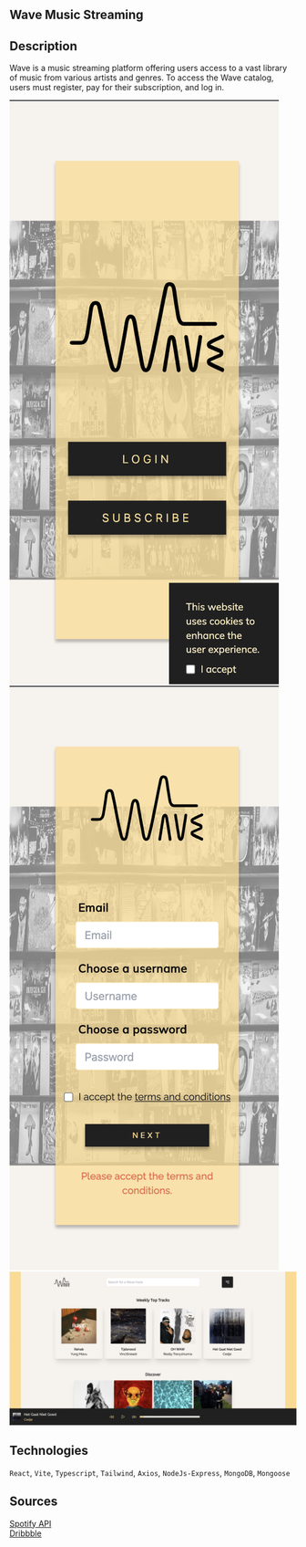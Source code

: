 ## Wave Music Streaming 

## Description

Wave is a music streaming platform offering users access to a vast library of music from various artists and genres. To access the Wave catalog, users must register, pay for their subscription, and log in.

![](landingpage.png) 
![](subscribepage.png) 
<br>
![](mainpage.png) 

## Technologies

`React`, `Vite`, `Typescript`, `Tailwind`, `Axios`, `NodeJs-Express`, `MongoDB`, `Mongoose`

## Sources

[Spotify API ](https://developer.spotify.com/documentation/web-api/)
<br>
[Dribbble](https://dribbble.com/shots/15433063-Wave-Music-Streaming-Dashboard)

